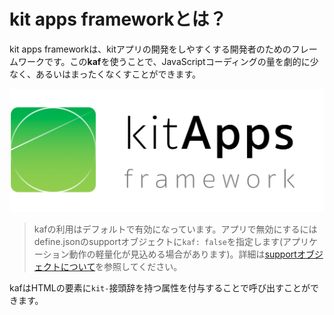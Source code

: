# kit apps frameworkとは？

kit apps frameworkは、kitアプリの開発をしやすくする開発者のためのフレームワークです。この**kaf**を使うことで、JavaScriptコーディングの量を劇的に少なく、あるいはまったくなくすことができます。

![kaf](images/kaf.png)

> kafの利用はデフォルトで有効になっています。アプリで無効にするにはdefine.jsonのsupportオブジェクトに`kaf: false`を指定します(アプリケーション動作の軽量化が見込める場合があります)。詳細は[supportオブジェクトについて](/DEFS)を参照してください。

kafはHTMLの要素に`kit-`接頭辞を持つ属性を付与することで呼び出すことができます。
